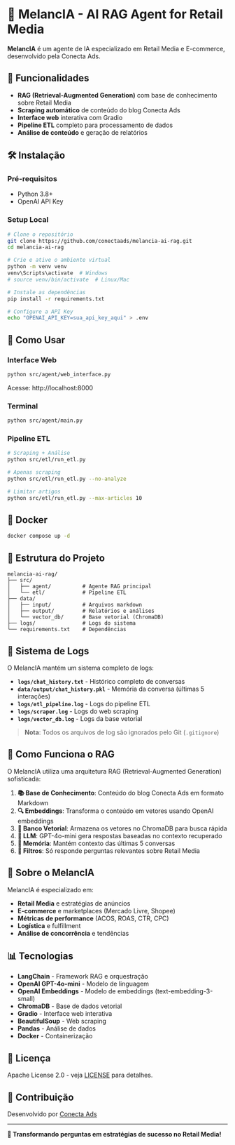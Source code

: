# 🍉 MelancIA - AI RAG Agent for Retail Media

**MelancIA** é um agente de IA especializado em Retail Media e E-commerce, desenvolvido pela Conecta Ads.

## 🚀 Funcionalidades

- **RAG (Retrieval-Augmented Generation)** com base de conhecimento sobre Retail Media
- **Scraping automático** de conteúdo do blog Conecta Ads
- **Interface web** interativa com Gradio
- **Pipeline ETL** completo para processamento de dados
- **Análise de conteúdo** e geração de relatórios

## 🛠️ Instalação

### Pré-requisitos

- Python 3.8+
- OpenAI API Key

### Setup Local

```bash
# Clone o repositório
git clone https://github.com/conectaads/melancia-ai-rag.git
cd melancia-ai-rag

# Crie e ative o ambiente virtual
python -m venv venv
venv\Scripts\activate  # Windows
# source venv/bin/activate  # Linux/Mac

# Instale as dependências
pip install -r requirements.txt

# Configure a API Key
echo "OPENAI_API_KEY=sua_api_key_aqui" > .env
```

## 🎯 Como Usar

### Interface Web

```bash
python src/agent/web_interface.py
```

Acesse: http://localhost:8000

### Terminal

```bash
python src/agent/main.py
```

### Pipeline ETL

```bash
# Scraping + Análise
python src/etl/run_etl.py

# Apenas scraping
python src/etl/run_etl.py --no-analyze

# Limitar artigos
python src/etl/run_etl.py --max-articles 10
```

## 🐳 Docker

```bash
docker compose up -d
```

## 📁 Estrutura do Projeto

```text
melancia-ai-rag/
├── src/
│   ├── agent/          # Agente RAG principal
│   └── etl/            # Pipeline ETL
├── data/
│   ├── input/          # Arquivos markdown
│   ├── output/         # Relatórios e análises
│   └── vector_db/      # Base vetorial (ChromaDB)
├── logs/               # Logs do sistema
└── requirements.txt    # Dependências
```

## 📝 Sistema de Logs

O MelancIA mantém um sistema completo de logs:

- **`logs/chat_history.txt`** - Histórico completo de conversas
- **`data/output/chat_history.pkl`** - Memória da conversa (últimas 5 interações)
- **`logs/etl_pipeline.log`** - Logs do pipeline ETL
- **`logs/scraper.log`** - Logs do web scraping
- **`logs/vector_db.log`** - Logs da base vetorial

> **Nota**: Todos os arquivos de log são ignorados pelo Git (`.gitignore`)

## 🧠 Como Funciona o RAG

O MelancIA utiliza uma arquitetura RAG (Retrieval-Augmented Generation) sofisticada:

1. **📚 Base de Conhecimento**: Conteúdo do blog Conecta Ads em formato Markdown
2. **🔍 Embeddings**: Transforma o conteúdo em vetores usando OpenAI embeddings
3. **💾 Banco Vetorial**: Armazena os vetores no ChromaDB para busca rápida
4. **🤖 LLM**: GPT-4o-mini gera respostas baseadas no contexto recuperado
5. **🔄 Memória**: Mantém contexto das últimas 5 conversas
6. **🎯 Filtros**: Só responde perguntas relevantes sobre Retail Media

## 🤖 Sobre o MelancIA

MelancIA é especializado em:
- **Retail Media** e estratégias de anúncios
- **E-commerce** e marketplaces (Mercado Livre, Shopee)
- **Métricas de performance** (ACOS, ROAS, CTR, CPC)
- **Logística** e fulfillment
- **Análise de concorrência** e tendências

## 📊 Tecnologias

- **LangChain** - Framework RAG e orquestração
- **OpenAI GPT-4o-mini** - Modelo de linguagem
- **OpenAI Embeddings** - Modelo de embeddings (text-embedding-3-small)
- **ChromaDB** - Base de dados vetorial
- **Gradio** - Interface web interativa
- **BeautifulSoup** - Web scraping
- **Pandas** - Análise de dados
- **Docker** - Containerização

## 📄 Licença

Apache License 2.0 - veja [LICENSE](LICENSE) para detalhes.

## 🤝 Contribuição

Desenvolvido por [Conecta Ads](https://conectaads.com.br)

---

**🍉 Transformando perguntas em estratégias de sucesso no Retail Media!**